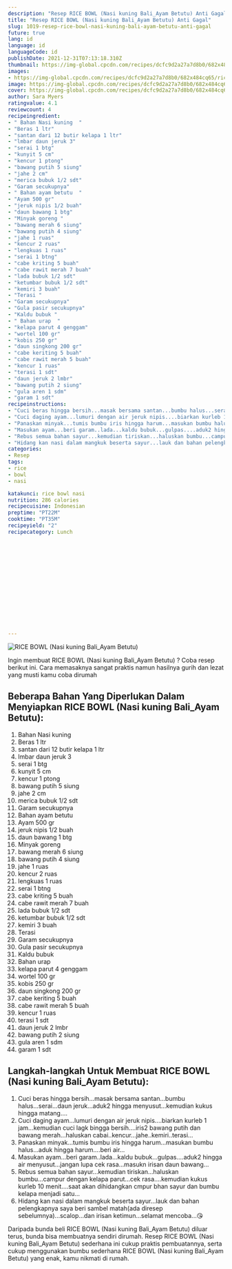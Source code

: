 ```yaml
---
description: "Resep RICE BOWL (Nasi kuning Bali_Ayam Betutu) Anti Gagal"
title: "Resep RICE BOWL (Nasi kuning Bali_Ayam Betutu) Anti Gagal"
slug: 1019-resep-rice-bowl-nasi-kuning-bali-ayam-betutu-anti-gagal
future: true
lang: id
language: id
languageCode: id
publishDate: 2021-12-31T07:13:18.310Z 
thumbnail: https://img-global.cpcdn.com/recipes/dcfc9d2a27a7d8b0/682x484cq65/rice-bowl-nasi-kuning-bali_ayam-betutu-foto-resep-utama.png
images:
- https://img-global.cpcdn.com/recipes/dcfc9d2a27a7d8b0/682x484cq65/rice-bowl-nasi-kuning-bali_ayam-betutu-foto-resep-utama.png
image: https://img-global.cpcdn.com/recipes/dcfc9d2a27a7d8b0/682x484cq65/rice-bowl-nasi-kuning-bali_ayam-betutu-foto-resep-utama.png
cover: https://img-global.cpcdn.com/recipes/dcfc9d2a27a7d8b0/682x484cq65/rice-bowl-nasi-kuning-bali_ayam-betutu-foto-resep-utama.png
author: Sara Myers
ratingvalue: 4.1
reviewcount: 4
recipeingredient:
- " Bahan Nasi kuning  "
- "Beras 1 ltr"
- "santan dari 12 butir kelapa 1 ltr"
- "lmbar daun jeruk 3"
- "serai 1 btg"
- "kunyit 5 cm"
- "kencur 1 ptong"
- "bawang putih 5 siung"
- "jahe 2 cm"
- "merica bubuk 1/2 sdt"
- "Garam secukupnya"
- " Bahan ayam betutu  "
- "Ayam 500 gr"
- "jeruk nipis 1/2 buah"
- "daun bawang 1 btg"
- "Minyak goreng "
- "bawang merah 6 siung"
- "bawang putih 4 siung"
- "jahe 1 ruas"
- "kencur 2 ruas"
- "lengkuas 1 ruas"
- "serai 1 btng"
- "cabe kriting 5 buah"
- "cabe rawit merah 7 buah"
- "lada bubuk 1/2 sdt"
- "ketumbar bubuk 1/2 sdt"
- "kemiri 3 buah"
- "Terasi "
- "Garam secukupnya"
- "Gula pasir secukupnya"
- "Kaldu bubuk "
- " Bahan urap  "
- "kelapa parut 4 genggam"
- "wortel 100 gr"
- "kobis 250 gr"
- "daun singkong 200 gr"
- "cabe keriting 5 buah"
- "cabe rawit merah 5 buah"
- "kencur 1 ruas"
- "terasi 1 sdt"
- "daun jeruk 2 lmbr"
- "bawang putih 2 siung"
- "gula aren 1 sdm"
- "garam 1 sdt"
recipeinstructions:
- "Cuci beras hingga bersih...masak bersama santan...bumbu halus...serai...daun jeruk...aduk2 hingga menyusut...kemudian kukus hingga matang...."
- "Cuci daging ayam...lumuri dengan air jeruk nipis....biarkan kurleb 1 jam...kemudian cuci lagk bingga bersih....iris2 bawang putih dan bawang merah...haluskan cabai..kencur...jahe..kemiri..terasi..."
- "Panaskan minyak...tumis bumbu iris hingga harum...masukan bumbu halus...aduk hingga harum....beri air..."
- "Masukan ayam...beri garam..lada...kaldu bubuk...gulpas....aduk2 hingga air menyusut...jangan lupa cek rasa...masukn irisan daun bawang..."
- "Rebus semua bahan sayur...kemudian tiriskan...haluskan bumbu...campur dengan kelapa parut...cek rasa....kemudian kukus kurleb 10 menit....saat akan dihidangkan cmpur bhan sayur dan bumbu kelapa menjadi satu..."
- "Hidang kan nasi dalam mangkuk beserta sayur...lauk dan bahan pelengkapnya saya beri sambel matah(ada diresep sebelumnya)...scalop...dan irisan ketimun...selamat mencoba...😘"
categories:
- Resep
tags:
- rice
- bowl
- nasi

katakunci: rice bowl nasi 
nutrition: 286 calories
recipecuisine: Indonesian
preptime: "PT22M"
cooktime: "PT35M"
recipeyield: "2"
recipecategory: Lunch


     
    
    
    
    
    
    
    
    
    
    
      
    
---
```



![RICE BOWL (Nasi kuning Bali_Ayam Betutu)](https://img-global.cpcdn.com/recipes/dcfc9d2a27a7d8b0/682x484cq65/rice-bowl-nasi-kuning-bali_ayam-betutu-foto-resep-utama.png)

Ingin membuat RICE BOWL (Nasi kuning Bali_Ayam Betutu) ? Coba resep berikut ini. Cara memasaknya sangat praktis namun hasilnya gurih dan lezat yang musti kamu coba dirumah

<!--inarticleads1-->

## Beberapa Bahan Yang Diperlukan Dalam Menyiapkan RICE BOWL (Nasi kuning Bali_Ayam Betutu):

1.  Bahan Nasi kuning  
1. Beras 1 ltr
1. santan dari 12 butir kelapa 1 ltr
1. lmbar daun jeruk 3
1. serai 1 btg
1. kunyit 5 cm
1. kencur 1 ptong
1. bawang putih 5 siung
1. jahe 2 cm
1. merica bubuk 1/2 sdt
1. Garam secukupnya
1.  Bahan ayam betutu  
1. Ayam 500 gr
1. jeruk nipis 1/2 buah
1. daun bawang 1 btg
1. Minyak goreng 
1. bawang merah 6 siung
1. bawang putih 4 siung
1. jahe 1 ruas
1. kencur 2 ruas
1. lengkuas 1 ruas
1. serai 1 btng
1. cabe kriting 5 buah
1. cabe rawit merah 7 buah
1. lada bubuk 1/2 sdt
1. ketumbar bubuk 1/2 sdt
1. kemiri 3 buah
1. Terasi 
1. Garam secukupnya
1. Gula pasir secukupnya
1. Kaldu bubuk 
1.  Bahan urap  
1. kelapa parut 4 genggam
1. wortel 100 gr
1. kobis 250 gr
1. daun singkong 200 gr
1. cabe keriting 5 buah
1. cabe rawit merah 5 buah
1. kencur 1 ruas
1. terasi 1 sdt
1. daun jeruk 2 lmbr
1. bawang putih 2 siung
1. gula aren 1 sdm
1. garam 1 sdt



<!--inarticleads2-->

## Langkah-langkah Untuk Membuat RICE BOWL (Nasi kuning Bali_Ayam Betutu):

1. Cuci beras hingga bersih...masak bersama santan...bumbu halus...serai...daun jeruk...aduk2 hingga menyusut...kemudian kukus hingga matang....
1. Cuci daging ayam...lumuri dengan air jeruk nipis....biarkan kurleb 1 jam...kemudian cuci lagk bingga bersih....iris2 bawang putih dan bawang merah...haluskan cabai..kencur...jahe..kemiri..terasi...
1. Panaskan minyak...tumis bumbu iris hingga harum...masukan bumbu halus...aduk hingga harum....beri air...
1. Masukan ayam...beri garam..lada...kaldu bubuk...gulpas....aduk2 hingga air menyusut...jangan lupa cek rasa...masukn irisan daun bawang...
1. Rebus semua bahan sayur...kemudian tiriskan...haluskan bumbu...campur dengan kelapa parut...cek rasa....kemudian kukus kurleb 10 menit....saat akan dihidangkan cmpur bhan sayur dan bumbu kelapa menjadi satu...
1. Hidang kan nasi dalam mangkuk beserta sayur...lauk dan bahan pelengkapnya saya beri sambel matah(ada diresep sebelumnya)...scalop...dan irisan ketimun...selamat mencoba...😘




Daripada bunda beli  RICE BOWL (Nasi kuning Bali_Ayam Betutu)  diluar terus, bunda  bisa membuatnya sendiri dirumah. Resep  RICE BOWL (Nasi kuning Bali_Ayam Betutu)  sederhana ini cukup praktis pembuatannya, serta cukup menggunakan bumbu sederhana  RICE BOWL (Nasi kuning Bali_Ayam Betutu)  yang enak, kamu nikmati di rumah.
